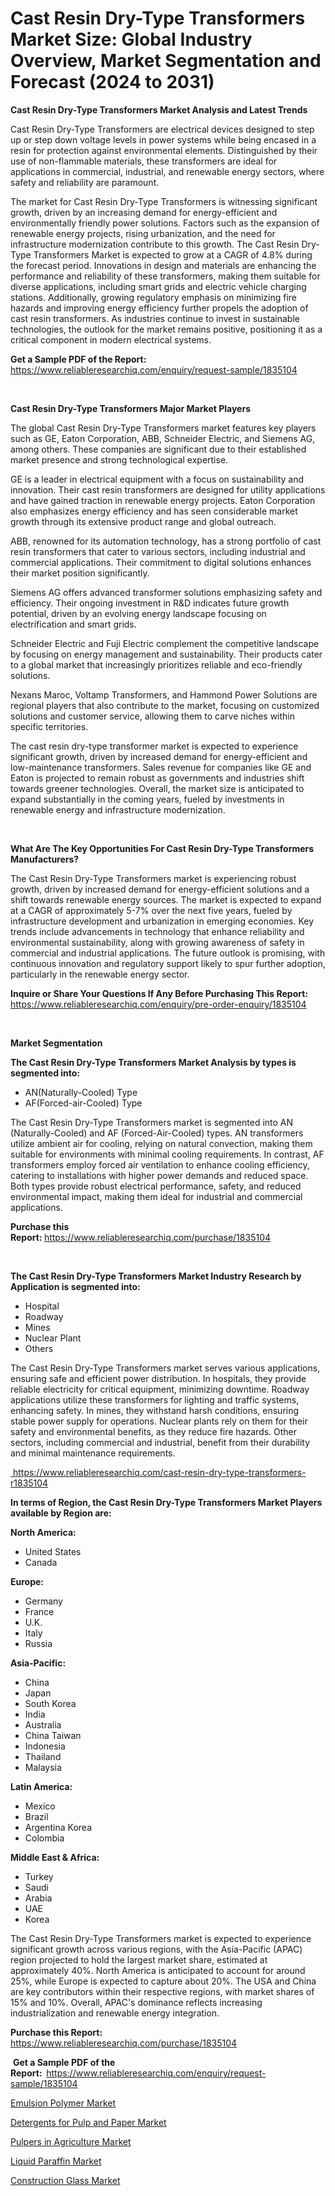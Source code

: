 <p><h1>Cast Resin Dry-Type Transformers Market Size: Global Industry Overview, Market Segmentation and Forecast (2024 to 2031)</h1></p><p><strong>Cast Resin Dry-Type Transformers Market Analysis and Latest Trends</strong></p>
<p><p>Cast Resin Dry-Type Transformers are electrical devices designed to step up or step down voltage levels in power systems while being encased in a resin for protection against environmental elements. Distinguished by their use of non-flammable materials, these transformers are ideal for applications in commercial, industrial, and renewable energy sectors, where safety and reliability are paramount.</p><p>The market for Cast Resin Dry-Type Transformers is witnessing significant growth, driven by an increasing demand for energy-efficient and environmentally friendly power solutions. Factors such as the expansion of renewable energy projects, rising urbanization, and the need for infrastructure modernization contribute to this growth. The Cast Resin Dry-Type Transformers Market is expected to grow at a CAGR of 4.8% during the forecast period. Innovations in design and materials are enhancing the performance and reliability of these transformers, making them suitable for diverse applications, including smart grids and electric vehicle charging stations. Additionally, growing regulatory emphasis on minimizing fire hazards and improving energy efficiency further propels the adoption of cast resin transformers. As industries continue to invest in sustainable technologies, the outlook for the market remains positive, positioning it as a critical component in modern electrical systems.</p></p>
<p><strong>Get a Sample PDF of the Report:&nbsp;</strong> <a href="https://www.reliableresearchiq.com/enquiry/request-sample/1835104?utm_campaign=1136&utm_medium=2&utm_source=Github&utm_content=ia&utm_term=16102024&utm_id=cast-resin-dry-type-transformers">https://www.reliableresearchiq.com/enquiry/request-sample/1835104</a></p>
<p>&nbsp;</p>
<p><strong>Cast Resin Dry-Type Transformers Major Market Players</strong></p>
<p><p>The global Cast Resin Dry-Type Transformers market features key players such as GE, Eaton Corporation, ABB, Schneider Electric, and Siemens AG, among others. These companies are significant due to their established market presence and strong technological expertise.</p><p>GE is a leader in electrical equipment with a focus on sustainability and innovation. Their cast resin transformers are designed for utility applications and have gained traction in renewable energy projects. Eaton Corporation also emphasizes energy efficiency and has seen considerable market growth through its extensive product range and global outreach.</p><p>ABB, renowned for its automation technology, has a strong portfolio of cast resin transformers that cater to various sectors, including industrial and commercial applications. Their commitment to digital solutions enhances their market position significantly.</p><p>Siemens AG offers advanced transformer solutions emphasizing safety and efficiency. Their ongoing investment in R&D indicates future growth potential, driven by an evolving energy landscape focusing on electrification and smart grids.</p><p>Schneider Electric and Fuji Electric complement the competitive landscape by focusing on energy management and sustainability. Their products cater to a global market that increasingly prioritizes reliable and eco-friendly solutions.</p><p>Nexans Maroc, Voltamp Transformers, and Hammond Power Solutions are regional players that also contribute to the market, focusing on customized solutions and customer service, allowing them to carve niches within specific territories.</p><p>The cast resin dry-type transformer market is expected to experience significant growth, driven by increased demand for energy-efficient and low-maintenance transformers. Sales revenue for companies like GE and Eaton is projected to remain robust as governments and industries shift towards greener technologies. Overall, the market size is anticipated to expand substantially in the coming years, fueled by investments in renewable energy and infrastructure modernization.</p></p>
<p>&nbsp;</p>
<p><strong>What Are The Key Opportunities For Cast Resin Dry-Type Transformers Manufacturers?</strong></p>
<p><p>The Cast Resin Dry-Type Transformers market is experiencing robust growth, driven by increased demand for energy-efficient solutions and a shift towards renewable energy sources. The market is expected to expand at a CAGR of approximately 5-7% over the next five years, fueled by infrastructure development and urbanization in emerging economies. Key trends include advancements in technology that enhance reliability and environmental sustainability, along with growing awareness of safety in commercial and industrial applications. The future outlook is promising, with continuous innovation and regulatory support likely to spur further adoption, particularly in the renewable energy sector.</p></p>
<p><strong>Inquire or Share Your Questions If Any Before Purchasing This Report:</strong> <a href="https://www.reliableresearchiq.com/enquiry/pre-order-enquiry/1835104?utm_campaign=1136&utm_medium=2&utm_source=Github&utm_content=ia&utm_term=16102024&utm_id=cast-resin-dry-type-transformers">https://www.reliableresearchiq.com/enquiry/pre-order-enquiry/1835104</a></p>
<p>&nbsp;</p>
<p><strong>Market Segmentation</strong></p>
<p><strong>The Cast Resin Dry-Type Transformers Market Analysis by types is segmented into:</strong></p>
<p><ul><li>AN(Naturally-Cooled) Type</li><li>AF(Forced-air-Cooled) Type</li></ul></p>
<p><p>The Cast Resin Dry-Type Transformers market is segmented into AN (Naturally-Cooled) and AF (Forced-Air-Cooled) types. AN transformers utilize ambient air for cooling, relying on natural convection, making them suitable for environments with minimal cooling requirements. In contrast, AF transformers employ forced air ventilation to enhance cooling efficiency, catering to installations with higher power demands and reduced space. Both types provide robust electrical performance, safety, and reduced environmental impact, making them ideal for industrial and commercial applications.</p></p>
<p><strong>Purchase this Report:&nbsp;</strong><a href="https://www.reliableresearchiq.com/purchase/1835104?utm_campaign=1136&utm_medium=2&utm_source=Github&utm_content=ia&utm_term=16102024&utm_id=cast-resin-dry-type-transformers">https://www.reliableresearchiq.com/purchase/1835104</a></p>
<p>&nbsp;</p>
<p><strong>The Cast Resin Dry-Type Transformers Market Industry Research by Application is segmented into:</strong></p>
<p><ul><li>Hospital</li><li>Roadway</li><li>Mines</li><li>Nuclear Plant</li><li>Others</li></ul></p>
<p><p>The Cast Resin Dry-Type Transformers market serves various applications, ensuring safe and efficient power distribution. In hospitals, they provide reliable electricity for critical equipment, minimizing downtime. Roadway applications utilize these transformers for lighting and traffic systems, enhancing safety. In mines, they withstand harsh conditions, ensuring stable power supply for operations. Nuclear plants rely on them for their safety and environmental benefits, as they reduce fire hazards. Other sectors, including commercial and industrial, benefit from their durability and minimal maintenance requirements.</p></p>
<p><a href="https://www.reliableresearchiq.com/cast-resin-dry-type-transformers-r1835104?utm_campaign=1136&utm_medium=2&utm_source=Github&utm_content=ia&utm_term=16102024&utm_id=cast-resin-dry-type-transformers">&nbsp;https://www.reliableresearchiq.com/cast-resin-dry-type-transformers-r1835104</a></p>
<p><strong>In terms of Region, the Cast Resin Dry-Type Transformers Market Players available by Region are:</strong></p>
<p>
    <p> <strong> North America: </strong>
        <ul>
            <li>United States</li>
            <li>Canada</li>
        </ul>
        </p> 
    <p> <strong> Europe: </strong>
        <ul>
            <li>Germany</li>
            <li>France</li>
            <li>U.K.</li>
            <li>Italy</li>
            <li>Russia</li>
        </ul>
        </p> 
    <p> <strong> Asia-Pacific: </strong>
        <ul>
            <li>China</li>
            <li>Japan</li>
            <li>South Korea</li>
            <li>India</li>
            <li>Australia</li>
            <li>China Taiwan</li>
            <li>Indonesia</li>
            <li>Thailand</li>
            <li>Malaysia</li>
        </ul>
        </p> 
    <p> <strong> Latin America: </strong>
        <ul>
            <li>Mexico</li>
            <li>Brazil</li>
            <li>Argentina Korea</li>
            <li>Colombia</li>
        </ul>
        </p> 
    <p> <strong> Middle East & Africa: </strong>
        <ul>
            <li>Turkey</li>
            <li>Saudi</li>
            <li>Arabia</li>
            <li>UAE</li>
            <li>Korea</li>
        </ul>
    </p>
    </p>
<p><p>The Cast Resin Dry-Type Transformers market is expected to experience significant growth across various regions, with the Asia-Pacific (APAC) region projected to hold the largest market share, estimated at approximately 40%. North America is anticipated to account for around 25%, while Europe is expected to capture about 20%. The USA and China are key contributors within their respective regions, with market shares of 15% and 10%. Overall, APAC's dominance reflects increasing industrialization and renewable energy integration.</p></p>
<p><strong>Purchase this Report: </strong><a href="https://www.reliableresearchiq.com/purchase/1835104?utm_campaign=1136&utm_medium=2&utm_source=Github&utm_content=ia&utm_term=16102024&utm_id=cast-resin-dry-type-transformers">https://www.reliableresearchiq.com/purchase/1835104</a></p>
<p>&nbsp;<strong>Get a Sample PDF of the Report:&nbsp;&nbsp;</strong><a href="https://www.reliableresearchiq.com/enquiry/request-sample/1835104?utm_campaign=1136&utm_medium=2&utm_source=Github&utm_content=ia&utm_term=16102024&utm_id=cast-resin-dry-type-transformers">https://www.reliableresearchiq.com/enquiry/request-sample/1835104</a></p>
<p><strong></strong></p>
<p><p><a href="https://www.linkedin.com/pulse/emulsion-polymer-momentum-charting-7-cagr-path-2024-2031-el8he?utm_campaign=1136&utm_medium=2&utm_source=Github&utm_content=ia&utm_term=16102024&utm_id=cast-resin-dry-type-transformers">Emulsion Polymer Market</a></p><p><a href="https://github.com/delmasportse2/Market-Research-Report-List-1/blob/main/detergents-for-pulp-and-paper-market.md?utm_campaign=1136&utm_medium=2&utm_source=Github&utm_content=ia&utm_term=16102024&utm_id=cast-resin-dry-type-transformers">Detergents for Pulp and Paper Market</a></p><p><a href="https://github.com/shantaev7par/Market-Research-Report-List-1/blob/main/pulpers-in-agriculture-market.md?utm_campaign=1136&utm_medium=2&utm_source=Github&utm_content=ia&utm_term=16102024&utm_id=cast-resin-dry-type-transformers">Pulpers in Agriculture Market</a></p><p><a href="https://www.linkedin.com/pulse/global-liquid-paraffin-market-trends-insights-growth-opportunities-aqgxe?utm_campaign=1136&utm_medium=2&utm_source=Github&utm_content=ia&utm_term=16102024&utm_id=cast-resin-dry-type-transformers">Liquid Paraffin Market</a></p><p><a href="https://www.linkedin.com/pulse/market-insights-global-construction-glass-forecast-innovation-upwhe?utm_campaign=1136&utm_medium=2&utm_source=Github&utm_content=ia&utm_term=16102024&utm_id=cast-resin-dry-type-transformers">Construction Glass Market</a></p></p>
